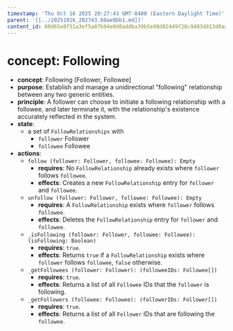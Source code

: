 ```yaml
---
timestamp: 'Thu Oct 16 2025 20:27:43 GMT-0400 (Eastern Daylight Time)'
parent: '[[../20251016_202743.60ae0bb1.md]]'
content_id: 60d65e8f51a3ef5a07b94e0d0addba39b5e98d82449f28c9483d813d8aa2cb86
---
```


# concept: Following

* **concept**: Following \[Follower, Followee]
* **purpose**: Establish and manage a unidirectional "following" relationship between any two generic entities.
* **principle**: A follower can choose to initiate a following relationship with a followee, and later terminate it, with the relationship's existence accurately reflected in the system.
* **state**:
  * a set of `FollowRelationships` with
    * `follower` Follower
    * `followee` Followee
* **actions**:
  * `follow (follower: Follower, followee: Followee): Empty`
    * **requires**: No `FollowRelationship` already exists where `follower` follows `followee`.
    * **effects**: Creates a new `FollowRelationship` entry for `follower` and `followee`.
  * `unfollow (follower: Follower, followee: Followee): Empty`
    * **requires**: A `FollowRelationship` exists where `follower` follows `followee`.
    * **effects**: Deletes the `FollowRelationship` entry for `follower` and `followee`.
  * `_isFollowing (follower: Follower, followee: Followee): (isFollowing: Boolean)`
    * **requires**: `true`.
    * **effects**: Returns `true` if a `FollowRelationship` exists where `follower` follows `followee`, `false` otherwise.
  * `_getFollowees (follower: Follower): (followeeIDs: Followee[])`
    * **requires**: `true`.
    * **effects**: Returns a list of all `Followee` IDs that the `follower` is following.
  * `_getFollowers (followee: Followee): (followerIDs: Follower[])`
    * **requires**: `true`.
    * **effects**: Returns a list of all `Follower` IDs that are following the `followee`.
